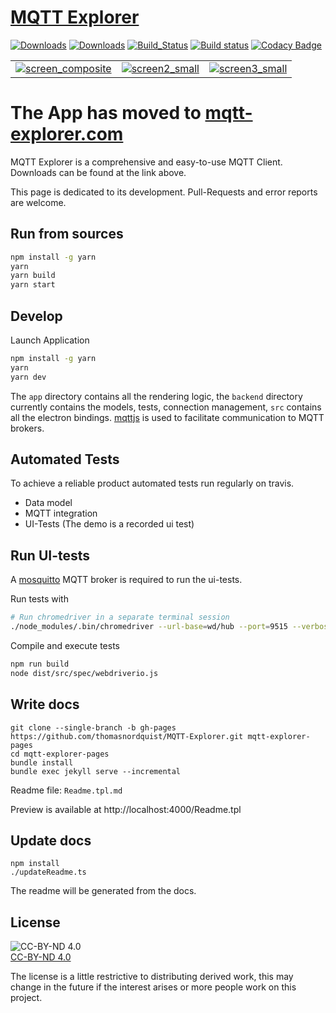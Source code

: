 # [MQTT Explorer](https://mqtt-explorer.com)

[![Downloads](https://img.shields.io/github/release/thomasnordquist/mqtt-explorer.svg)](https://travis-ci.org/thomasnordquist/MQTT-Explorer/releases)
[![Downloads](https://img.shields.io/github/downloads/thomasnordquist/mqtt-explorer/total.svg)](https://travis-ci.org/thomasnordquist/MQTT-Explorer/releases)
[![Build_Status](https://travis-ci.org/thomasnordquist/MQTT-Explorer.svg?branch=master)](https://travis-ci.org/thomasnordquist/MQTT-Explorer)
[![Build status](https://ci.appveyor.com/api/projects/status/c35tkm29rm4m5364/branch/master?svg=true)](https://ci.appveyor.com/project/thomasnordquist/mqtt-explorer/branch/master)
[![Codacy Badge](https://api.codacy.com/project/badge/Grade/47b26e03fce543ceac7914214482334a)](https://app.codacy.com/app/thomasnordquist/MQTT-Explorer?utm_source=github.com&utm_medium=referral&utm_content=thomasnordquist/MQTT-Explorer&utm_campaign=Badge_Grade_Dashboard)

|   |   |   |
|:---:|:---:|:---:|
|[![screen_composite](https://mqtt-explorer.com/img/screen-composite_small.png)](https://mqtt-explorer.com/img/screen-composite.png)|[![screen2_small](https://mqtt-explorer.com/img/screen2_small.png)](https://mqtt-explorer.com/img/screen2.png)|[![screen3_small](https://mqtt-explorer.com/img/screen3_small.png)](https://mqtt-explorer.com/img/screen3.png)|

# The App has moved to [mqtt-explorer.com](https://mqtt-explorer.com)
MQTT Explorer is a comprehensive and easy-to-use MQTT Client.  
Downloads can be found at the link above.

This page is dedicated to its development.
Pull-Requests and error reports are welcome.

## Run from sources

```bash
npm install -g yarn
yarn
yarn build
yarn start
```

## Develop

Launch Application
```bash
npm install -g yarn
yarn
yarn dev
```

The `app` directory contains all the rendering logic, the `backend` directory currently contains the models, tests, connection management, `src` contains all the electron bindings. [mqttjs](https://github.com/mqttjs/MQTT.js) is used to facilitate communication to MQTT brokers.

## Automated Tests

To achieve a reliable product automated tests run regularly on travis.

- Data model
- MQTT integration
- UI-Tests (The demo is a recorded ui test)

## Run UI-tests

A [mosquitto](https://mosquitto.org/) MQTT broker is required to run the ui-tests.

Run tests with

```bash
# Run chromedriver in a separate terminal session
./node_modules/.bin/chromedriver --url-base=wd/hub --port=9515 --verbose
```

Compile and execute tests

```bash
npm run build
node dist/src/spec/webdriverio.js
```

## Write docs

```
git clone --single-branch -b gh-pages https://github.com/thomasnordquist/MQTT-Explorer.git mqtt-explorer-pages
cd mqtt-explorer-pages
bundle install
bundle exec jekyll serve --incremental
```

Readme file: `Readme.tpl.md`

Preview is available at
http://localhost:4000/Readme.tpl

## Update docs

```
npm install
./updateReadme.ts
```

The readme will be generated from the docs.

## License

![CC-BY-ND 4.0](https://img.shields.io/badge/License-CC%20BY--ND%204.0-blue.svg)  
[CC-BY-ND 4.0](https://creativecommons.org/licenses/by-nd/4.0/)

The license is a little restrictive to distributing derived work, this may change in the future if the interest arises or more people work on this project.
